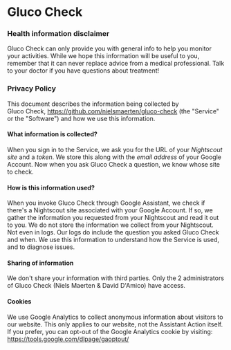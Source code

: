 # Gluco Check

### Health information disclaimer
Gluco Check can only provide you with general info to help you monitor your activities.
While we hope this information will be useful to you, remember that it can never 
replace advice from a medical professional. Talk to your doctor if you have questions 
about treatment!

### Privacy Policy
This document describes the information being collected by  
Gluco Check, https://github.com/nielsmaerten/gluco-check (the "Service" or the "Software") and how we use this information.

#### What information is collected?
When you sign in to the Service, we ask you for the URL of your *Nightscout site* and a *token*.
We store this along with the *email address* of your Google Account.
Now when you ask Gluco Check a question, we know whose site to check.


#### How is this information used?
When you invoke Gluco Check through Google Assistant,
we check if there's a Nightscout site associated with your Google Account.
If so, we gather the information you requested from your Nightscout and read it out to you.
We do not store the information we collect from your Nightscout. Not even in logs.
Our logs do include the question you asked Gluco Check and when.
We use this information to understand how the Service is used, and to diagnose issues.

#### Sharing of information
We don't share your information with third parties.
Only the 2 administrators of Gluco Check (Niels Maerten & David D'Amico) have access.

#### Cookies
 We use Google Analytics to collect anonymous information about visitors to our website.
This only applies to our website, not the Assistant Action itself.
If you prefer, you can opt-out of the Google Analytics cookie by visiting:
https://tools.google.com/dlpage/gaoptout/
